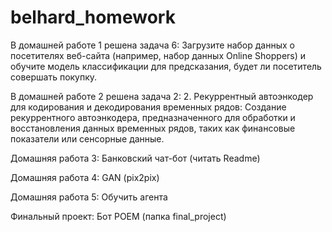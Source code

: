 # belhard_homework

В домашней работе 1 решена задача 6: Загрузите набор данных о посетителях веб-сайта (например, набор данных Online Shoppers) и обучите модель классификации для предсказания, будет ли посетитель совершать покупку.


В домашней работе 2 решена задача 2: 2. Рекуррентный автоэнкодер для кодирования и декодирования временных рядов: Создание рекуррентного автоэнкодера, предназначенного для обработки и восстановления данных временных рядов, таких как финансовые показатели или сенсорные данные.

Домашняя работа 3: Банковский чат-бот (читать Readme)

Домашняя работа 4: GAN (pix2pix)

Домашняя работа 5: Обучить агента

Финальный проект: Бот POEM (папка final_project)
